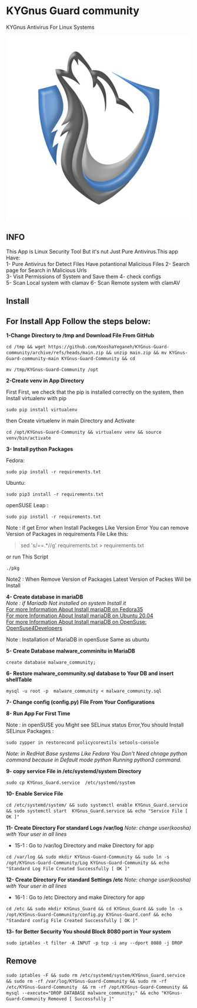 # KYGnus Guard community
KYGnus Antivirus For Linux Systems

![image](./static/README_LOGO.png)

## INFO

This App is Linux Security Tool But it's nut Just Pure Antivirus.This app Have:  
1- Pure Antivirus for Detect Files Have potantional Malicious  Files 
2- Search page for Search in Malicious Urls  
3- Visit Permissions of System and Save them
4- check configs  
5- Scan Local system with clamav
6- Scan Remote system with clamAV





## Install

## For Install App Follow the steps below:

**1-Change Directory to /tmp and Download File From GitHub**

```
cd /tmp && wget https://github.com/KooshaYeganeh/KYGnus-Guard-community/archive/refs/heads/main.zip && unzip main.zip && mv KYGnus-Guard-community-main KYGnus-Guard-Community && cd
```

```
mv /tmp/KYGnus-Guard-Community /opt 
```

**2-Create venv in App Directory**

First First, we check that the pip is installed correctly on the system, then Install virtualenv with pip

```
sudo pip install virtualenv
```

then Create virtuelenv in main Directory and Activate 

```
cd /opt/KYGnus-Guard-Community && virtualenv venv && source venv/bin/activate
```

**3- Install python Packages**  


Fedora: 

```
sudo pip install -r requirements.txt
```
Ubuntu: 

```
sudo pip3 install -r requirements.txt
```
openSUSE Leap : 

```
sudo pip install -r requirements.txt
```

Note : if get Error when Install Packeges Like Version Error You can remove Version of Packages in requirements File Like this: 

> sed 's/==.*//g' requirements.txt > requirements.txt

or run This Script

```
./pkg
```

Note2 : When Remove Version of Packages Latest Version of Packes Will be Install

**4- Create database in mariaDB**  
*Note : if Mariadb Not installed on system Install it*  
[For more Information About Install mariaDB on Fedora35](https://docs.fedoraproject.org/en-US/quick-docs/installing-mysql-mariadb/)  
[For more Information About Install mariaDB on Ubuntu 20.04 ](https://www.digitalocean.com/community/tutorials/how-to-install-mariadb-on-ubuntu-20-04)  
[For more Information About Install mariaDB on OpenSuse: OpenSuse4Developers](https://github.com/KooshaYeganeh/OpenSuse4Developers)

Note : Installation of MariaDB in openSuse Same as ubuntu

**5- Create Database malware_comminitu in MariaDB**

```
create database malware_community;
```

**6- Restore malware_community.sql database to Your DB and insert shellTable**

```
mysql -u root -p  malware_community < malware_community.sql
```


**7- Change config (config.py) File From Your Configurations**


**8- Run App For First Time**

Note : in openSUSE you Might see SELinux status Error,You should Install SELinux Packages : 

```
sudo zypper in restorecond policycoreutils setools-console
```
  
*Note: in RedHat Base systems Like Fedora You Don't Need chnage python command because in Default mode python Running python3 command.*




**9- copy service File in /etc/systemd/system Directory**

```
sudo cp KYGnus_Guard.service  /etc/systemd/system 
```

**10- Enable Service File**

```
cd /etc/systemd/system/ && sudo systemctl enable KYGnus_Guard.service && sudo systemctl start  KYGnus_Guard.service && echo "Service File [ OK ]"
```




**11- Create Directory For standard Logs /var/log**
*Note: change user(koosha) with Your user in all lines*
 - 15-1 : Go to /var/log Directory and make Directory for app

```
cd /var/log && sudo mkdir KYGnus-Guard-Community && sudo ln -s /opt/KYGnus-Guard-Community/Log KYGnus-Guard-Community && echo "Standard Log File Created Successfully [ OK ]"
```

**12- Create Directory For standard Settings /etc**
*Note: change user(koosha) with Your user in all lines*
 - 16-1 : Go to /etc Directory and make Directory for app

```
cd /etc && sudo mkdir KYGnus_Guard && cd KYGnus_Guard && sudo ln -s  /opt/KYGnus-Guard-Community/config.py KYGnus-Guard.conf && echo "Standard config File Created Successfully [ OK ]"
```


**13- for Better Security You should Block 8080 port in Your system**

```
sudo iptables -t filter -A INPUT -p tcp -i any --dport 8080 -j DROP
```

## Remove

```
sudo iptables -F && sudo rm /etc/systemd/system/KYGnus_Guard.service && sudo rm -rf /var/log/KYGnus-Guard-Community && sudo rm -rf /etc/KYGnus-Guard-Community  && rm -rf /opt/KYGnus-Guard-Community && mysql --execute="DROP DATABASE malware_community;" && echo "KYGnus-Guard-Community Removed [ Successfully ]"
```



